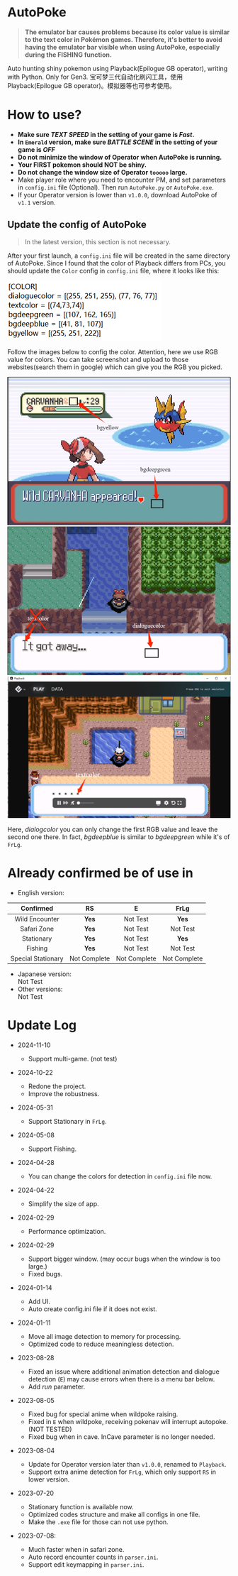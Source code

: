 # AutoPoke

> **The emulator bar causes problems because its color value is similar to the text color in Pokémon games. Therefore, it's better to avoid having the emulator bar visible when using AutoPoke, especially during the FISHING function.**

Auto hunting shiny pokemon using Playback(Epilogue GB operator), writing with Python. Only for Gen3.
宝可梦三代自动化刷闪工具，使用Playback(Epilogue GB operator)。模拟器等也可参考使用。

# How to use?

- **Make sure *TEXT SPEED* in the setting of your game is *Fast*.**
- **In `Emerald` version, make sure *BATTLE SCENE* in the setting of your game is *OFF***
- **Do not minimize the window of Operator when AutoPoke is running.**
- **Your FIRST pokemon should NOT be shiny.**
- **Do not change the window size of Operator `tooooo` large.**
- Make player role where you need to encounter PM, and set parameters in `config.ini` file (Optional). Then run `AutoPoke.py` or `AutoPoke.exe`.
- If your Operator version is lower than `v1.0.0`, download AutoPoke of `v1.1` version.

## Update the config of AutoPoke

> In the latest version, this section is not necessary.

After your first launch, a `config.ini` file will be created in the same directory of AutoPoke. Since I found that the color of Playback differs from PCs, you should update the `Color` config in `config.ini` file, where it looks like this:

![color config example](guide/color_config.png)

Follow the images below to config the color. Attention, here we use RGB value for colors. You can take screenshot and upload to those websites(search them in google) which can give you the RGB you picked.

![bgcolor](guide/bgcolor.png)
![dialogcolor](guide/dialogcolor.png)
![txtcolor](guide/txtcolor.png)

Here, *dialogcolor* you can only change the first RGB value and leave the second one there. In fact, *bgdeepblue* is similar to *bgdeepgreen* while it's of `FrLg`.

# Already confirmed be of use in

- English version:

|  Confirmed   | RS | E | FrLg |
| :----: | :----: |:----: |:----: |
| Wild Encounter | **Yes** | Not Test | **Yes** |
| Safari Zone | **Yes** | Not Test | Not Test |
| Stationary | **Yes** | Not Test | **Yes** |
| Fishing | **Yes** | Not Test | Not Test |
| Special Stationary | Not Complete | Not Complete | Not Complete |

- Japanese version:<br>Not Test
- Other versions:<br>Not Test



# Update Log

- 2024-11-10
  - Support multi-game. (not test)

- 2024-10-22
  - Redone the project.
  - Improve the robustness.

- 2024-05-31
  - Support Stationary in `FrLg`.

- 2024-05-08
  - Support Fishing.

- 2024-04-28
  - You can change the colors for detection in `config.ini` file now.

- 2024-04-22
  - Simplify the size of app.

- 2024-02-29
  - Performance optimization.

- 2024-02-29
  - Support bigger window. (may occur bugs when the window is too large.)
  - Fixed bugs.

- 2024-01-14
  - Add UI.
  - Auto create config.ini file if it does not exist.

- 2024-01-11
  - Move all image detection to memory for processing.
  - Optimized code to reduce meaningless detection.

- 2023-08-28
  - Fixed an issue where additional animation detection and dialogue detection (`E`) may cause errors when there is a menu bar below.
  - Add *run* parameter.

- 2023-08-05
  - Fixed bug for special anime when wildpoke raising.
  - Fixed in `E` when wildpoke, receiving pokenav will interrupt autopoke. (NOT TESTED)
  - Fixed bug when in cave. InCave parameter is no longer needed.

- 2023-08-04
  - Update for Operator version later than `v1.0.0`, renamed to `Playback`.
  - Support extra anime detection for `FrLg`, which only support `RS` in lower version.

- 2023-07-20
  - Stationary function is available now.
  - Optimized codes structure and make all configs in one file.
  - Make the `.exe` file for those can not use python.
  
- 2023-07-08: 
  - Much faster when in safari zone.
  - Auto record encounter counts in `parser.ini`.
  - Support edit keymapping in `parser.ini`.
